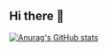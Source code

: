 ## Hi there 👋

[![Anurag's GitHub stats](https://github-readme-stats.vercel.app/api?username=RoelVillaluz)](https://github.com/RoelVillaluz/github-readme-stats)
